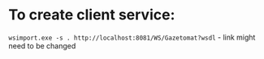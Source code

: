 # To create client service:
  
` wsimport.exe -s . http://localhost:8081/WS/Gazetomat?wsdl ` - link might need to be changed